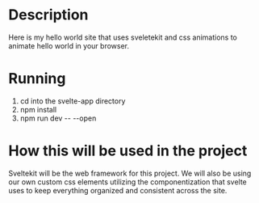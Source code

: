 # Description

Here is my hello world site that uses sveletekit and css animations to animate hello world in your browser.

# Running

1. cd into the svelte-app directory
2. npm install
3. npm run dev -- --open

# How this will be used in the project

Sveltekit will be the web framework for this project. We will also be using our own custom css elements utilizing the componentization that svelte uses to keep everything organized and consistent across the site.